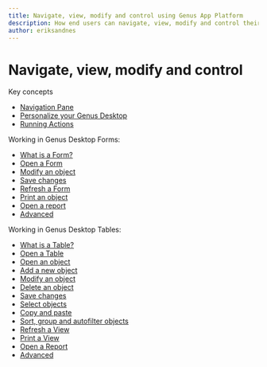 ```yaml
---
title: Navigate, view, modify and control using Genus App Platform
description: How end users can navigate, view, modify and control their work processes using Genus App Platform
author: eriksandnes
---
```

# Navigate, view, modify and control

Key concepts

* [Navigation Pane](navigation-pane.md)
* [Personalize your Genus Desktop](personalize-your-genus-desktop.md)
* [Running Actions](running-actions/index.md)


Working in Genus Desktop Forms:

* [What is a Form?](working-in-forms/what-is-a-form.md)
* [Open a Form](working-in-forms/open-a-form.md)
* [Modify an object](working-in-forms/modify-an-object.md)
* [Save changes](working-in-forms/save-changes.md)
* [Refresh a Form](working-in-forms/refresh-a-form.md)
* [Print an object](working-in-forms/print-an-object.md)
* [Open a report](working-in-forms/open-a-report.md)
* [Advanced](working-in-forms/advanced/advanced.md)

Working in Genus Desktop Tables:

* [What is a Table?](working-in-tables/what-is-a-table.md)
* [Open a Table](working-in-tables/open-a-table.md)
* [Open an object](working-in-tables/open-an-object.md)
* [Add a new object](working-in-tables/add-a-new-object.md)
* [Modify an object](working-in-tables/modify-an-object.md)
* [Delete an object](working-in-tables/delete-an-object.md)
* [Save changes](working-in-tables/save-changes.md)
* [Select objects](working-in-tables/select-objects.md)
* [Copy and paste](working-in-tables/copy-and-paste.md)
* [Sort, group and autofilter objects](working-in-tables/sort-group-and-autofilter-objects.md)
* [Refresh a View](working-in-tables/refresh-a-view.md)
* [Print a View](working-in-tables/print-a-view.md)
* [Open a Report](working-in-tables/open-a-report.md)
* [Advanced](working-in-tables/advanced/advanced.md)